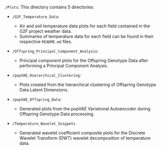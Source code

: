 `/Plots`: This directory contains 5 directories:

- `/G2F_Temperature_Data`:
  - Air and soil temperature data plots for each field contained in the G2F project weather data.
  - Summaries of temperature data for each field can be found in their respective `README.md` files.

- `/Offspring_Principal_Component_Analysis`:
  - Principal component plots for the Offspring Genotype Data after performing a Principal Component Analysis.

- `/popVAE_Hierarchical_Clustering`:
  - Plots created from the hierarchical clustering of Offspring Genotype Data Latent Dimensions.

- `/popVAE_Offspring_Data`:
  - Generated plots from the popVAE Variational Autoencoder during Offspring Genotype Data processing.

- `/Temperature_Wavelet_Snippets`
  - Generated wavelet coefficient composite plots for the Discrete Wavelet Transform (DWT) wavelet decomposition of temperature data.
